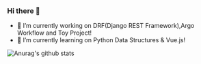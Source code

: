 ### Hi there 👋

- 🔭 I’m currently working on DRF(Django REST Framework),Argo Workflow and Toy Project!
- 🌱 I’m currently learning on Python Data Structures & Vue.js!

![Anurag's github stats](https://github-readme-stats.vercel.app/api?username=2044smile&show_icons=true&theme=radical)
<!--
**2044smile/2044smile** is a ✨ _special_ ✨ repository because its `README.md` (this file) appears on your GitHub profile.

Here are some ideas to get you started:

- 🔭 I’m currently working on ...
- 🌱 I’m currently learning ...
- 👯 I’m looking to collaborate on ...
- 🤔 I’m looking for help with ...
- 💬 Ask me about ...
- 📫 How to reach me: ...
- 😄 Pronouns: ...
- ⚡ Fun fact: ...
-->
